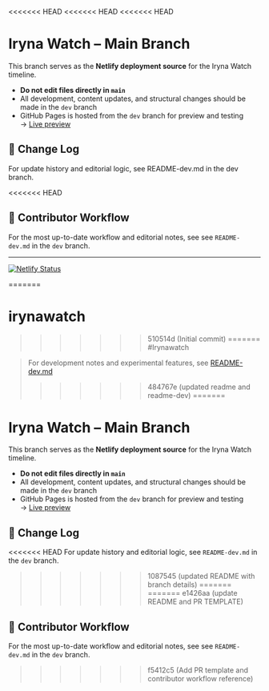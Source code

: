<<<<<<< HEAD
<<<<<<< HEAD
<<<<<<< HEAD
# Iryna Watch – Main Branch

This branch serves as the **Netlify deployment source** for the Iryna Watch timeline.

- **Do not edit files directly in `main`**
- All development, content updates, and structural changes should be made in the `dev` branch
- GitHub Pages is hosted from the `dev` branch for preview and testing  
  → [Live preview](https://charliefox84.github.io/irynawatch/)

## 🔄 Change Log

For update history and editorial logic, see README-dev.md in the dev branch.

<<<<<<< HEAD
## 🧠 Contributor Workflow

For the most up-to-date workflow and editorial notes, see see `README-dev.md` in the `dev` branch.

---

[![Netlify Status](https://api.netlify.com/api/v1/badges/752b7db1-9935-4a3d-9879-c6556224fe8d/deploy-status)](https://app.netlify.com/projects/irynawatch/deploys)

=======
# irynawatch
>>>>>>> 510514d (Initial commit)
=======
#Irynawatch

> For development notes and experimental features, see [README-dev.md](README-dev.md)
>>>>>>> 484767e (updated readme and readme-dev)
=======
# Iryna Watch – Main Branch

This branch serves as the **Netlify deployment source** for the Iryna Watch timeline.

- **Do not edit files directly in `main`**
- All development, content updates, and structural changes should be made in the `dev` branch
- GitHub Pages is hosted from the `dev` branch for preview and testing  
  → [Live preview](https://charliefox84.github.io/irynawatch/)

## 🔄 Change Log

<<<<<<< HEAD
For update history and editorial logic, see `README-dev.md` in the `dev` branch.
>>>>>>> 1087545 (updated README with branch details)
=======
=======
>>>>>>> e1426aa (update README and PR TEMPLATE)
## 🧠 Contributor Workflow

For the most up-to-date workflow and editorial notes, see see `README-dev.md` in the `dev` branch.


>>>>>>> f5412c5 (Add PR template and contributor workflow reference)
